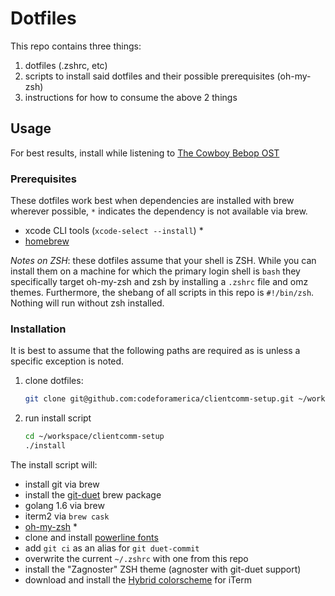 # Dotfiles

This repo contains three things:

1. dotfiles (.zshrc, etc)
1. scripts to install said dotfiles and their possible prerequisites (oh-my-zsh)
1. instructions for how to consume the above 2 things

## Usage

For best results, install while listening to
[The Cowboy Bebop OST](https://itunes.apple.com/us/album/cowboy-bebop-original-soundtrack/id489780131)

### Prerequisites

These dotfiles work best when dependencies are installed with brew wherever possible,
`*` indicates the dependency is not available via brew.

* xcode CLI tools (`xcode-select --install`) *
* [homebrew](http://brew.sh)

*Notes on ZSH*: these dotfiles assume that your shell is ZSH. While you can install
them on a machine for which the primary login shell is `bash` they specifically target
oh-my-zsh and zsh by installing a `.zshrc` file and omz themes. Furthermore, the shebang
of all scripts in this repo is `#!/bin/zsh`. Nothing will run without zsh installed.

### Installation

It is best to assume that the following paths are required as is unless a specific
exception is noted.

1. clone dotfiles:

    ```bash
    git clone git@github.com:codeforamerica/clientcomm-setup.git ~/workspace/clientcomm-setup
    ```
1. run install script

    ```bash
    cd ~/workspace/clientcomm-setup
    ./install
    ```

The install script will:

* install git via brew
* install the [git-duet](https://github.com/git-duet/git-duet) brew package
* golang 1.6 via brew
* iterm2 via `brew cask`
* [oh-my-zsh](https://github.com/robbyrussell/oh-my-zsh) *
* clone and install [powerline fonts](https://github.com/powerline/fonts)
* add `git ci` as an alias for `git duet-commit`
* overwrite the current `~/.zshrc` with one from this repo
* install the "Zagnoster" ZSH theme (agnoster with git-duet support)
* download and install the [Hybrid colorscheme](https://github.com/w0ng/vim-hybrid) for iTerm
